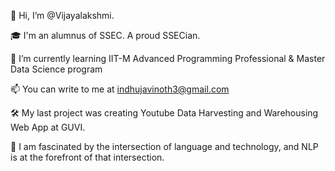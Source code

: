 👋 Hi, I’m @Vijayalakshmi.

🎓 I'm an alumnus of SSEC. A proud SSECian.

🌱 I’m currently learning IIT-M Advanced Programming Professional & Master Data Science program 

📫 You can write to me at indhujavinoth3@gmail.com

🛠  My last project was creating Youtube Data Harvesting and Warehousing Web App at GUVI.

🌱 I am fascinated by the intersection of language and technology, and NLP is at the forefront of that intersection.

<!---
Vijayalakshmi-Indhuja/Vijayalakshmi-Indhuja is a ✨ special ✨ repository because its `README.md` (this file) appears on your GitHub profile.
You can click the Preview link to take a look at your changes.
--->
